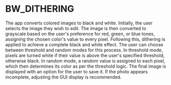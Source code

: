 # BW_DITHERING
The app converts colored images to black and white. Initially, the user selects the image they wish to edit. The image is then converted to grayscale based on the user's preference for red, green, or blue tones, assigning the chosen color's value to every pixel. Following this, dithering is applied to achieve a complete black and white effect. The user can choose between threshold and random modes for this process. In threshold mode, pixels are turned white if their value is above the user's specified threshold, otherwise black. In random mode, a random value is assigned to each pixel, which then determines its color as per the threshold logic. The final image is displayed with an option for the user to save it. If the photo appears incomplete, adjusting the GUI display is recommended.
